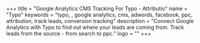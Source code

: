 +++
title = "Google Analytics CMS Tracking For Typo - Attributio"
name = "Typo"
keywords = "typo, , google analytics, cms, adwords, facebook, ppc, attribution, track leads, conversion tracking"
description = "Connect Google Analytics with Typo to find out where your leads are coming from. Track leads from the source - from search to ppc."
logo = ""
+++
